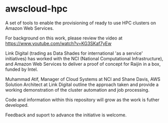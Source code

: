 # awscloud-hpc
A set of tools to enable the provisioning of ready to use HPC clusters on Amazon Web Services.

For background on this work, please review the video at https://www.youtube.com/watch?v=KG3SKaf7yEw

Link Digital (trading as Data Shades for international 'as a service' initiatives) has worked with the NCI (National Computational Infrastructure), and Amazon Web Services to deliver a proof of concept for Raijin in a box, funded by Intel.

Muhammad Atif, Manager of Cloud Systems at NCI and Shane Davis, AWS Solution Architect at Link Digital outline the approach taken and provide a working demonstration of the cluster automation and job processing.

Code and information within this repository will grow as the work is futher developed. 

Feedback and suport to advance the initiative is welcome.
